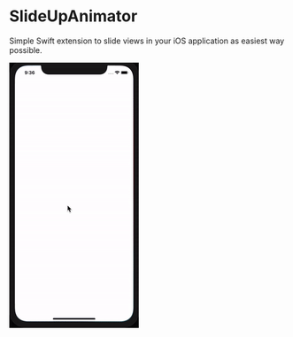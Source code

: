 # SlideUpAnimator
Simple Swift extension to slide views in your iOS application as easiest way possible.

![](Preview.gif)
